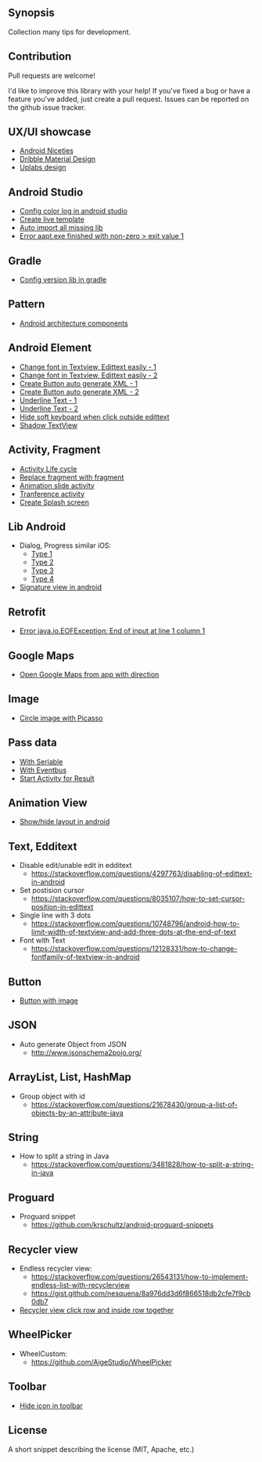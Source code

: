 ## Synopsis

Collection many tips for development.

## Contribution

Pull requests are welcome!

I'd like to improve this library with your help! If you've fixed a bug or have a feature you've added, just create a pull request. Issues can be reported on the github issue tracker.

## UX/UI showcase
- [Android Niceties](http://androidniceties.tumblr.com/)
- [Dribble Material Design](https://dribbble.com/tags/material_design)
- [Uplabs design](https://www.uplabs.com/android)

## Android Studio
- [Config color log in android studio](https://stackoverflow.com/questions/19933731/colored-logcat-in-android-studio-by-colorpid)
- [Create live template](https://riggaroo.co.za/create-live-templates-android-studio/)
- [Auto import all missing lib](https://stackoverflow.com/questions/16615038/what-is-the-shortcut-to-auto-import-all-in-android-studio)
- [Error aapt.exe finished with non-zero > exit value 1](https://stackoverflow.com/questions/29249986/finished-with-non-zero-exit-value?page=2&tab=active#tab-top)
## Gradle
- [Config version lib in gradle](https://segunfamisa.com/posts/android-gradle-extra-properties)
## Pattern
- [Android architecture components](https://github.com/googlesamples/android-architecture-components)

## Android Element
- [Change font in Textview, Edittext easily - 1](https://stackoverflow.com/questions/12128331/how-to-change-fontfamily-of-textview-in-android) 
- [Change font in Textview, Edittext easily - 2](https://stackoverflow.com/questions/19691530/valid-values-for-androidfontfamily-and-what-they-map-to) 
- [Create Button auto generate XML - 1](http://hateum.github.io/AndroidDrawableGenerator/)
- [Create Button auto generate XML - 2]( http://angrytools.com/android/button/)
- [Underline Text - 1](https://stackoverflow.com/questions/5645789/how-to-set-underline-text-on-textview)
- [Underline Text - 2](https://stackoverflow.com/questions/2394935/can-i-underline-text-in-an-android-layout)
- [Hide soft keyboard when click outside edittext](https://stackoverflow.com/questions/4165414/how-to-hide-soft-keyboard-on-android-after-clicking-outside-edittext)
- [Shadow TextView](https://stackoverflow.com/questions/3297437/shadow-effect-for-a-text-in-android)
  
## Activity, Fragment
- [Activity Life cycle](https://stackoverflow.com/questions/8515936/android-activity-life-cycle-what-are-all-these-methods-for)
- [Replace fragment with fragment](https://stackoverflow.com/questions/11619573/fragment-add-or-replace-not-working)
- [Animation slide activity](https://github.com/ppamorim/Dragger)
- [Tranference activity](https://stackoverflow.com/questions/16332064/how-to-create-transparent-activity-in-android)
- [Create Splash screen](https://stackoverflow.com/questions/5486789/how-do-i-make-a-splash-screen)
   
  
## Lib Android
- Dialog, Progress similar iOS:
  + [Type 1](https://github.com/Samehadar/IOSDialog)
  + [Type 2](https://github.com/MagicDog707/iOSDialog)
  + [Type 3](https://github.com/Kaopiz/KProgressHUD)
  + [Type 4](https://github.com/t-kurimura/flickabledialog (Drag dialog))
 - [Signature view in android](https://github.com/zahid-ali-shah/SignatureView)
 
## Retrofit 
 - [Error java.io.EOFException: End of input at line 1 column 1](https://github.com/abhinav272/Demo/blob/master/app/src/main/java/com/android/shopr/utils/NullOnEmptyConverterFactory.java)
 
## Google Maps
- [Open Google Maps from app with direction](https://stackoverflow.com/questions/2662531/launching-google-maps-directions-via-an-intent-on-android)
  
## Image
- [Circle image with Picasso](https://stackoverflow.com/questions/26112150/android-create-circular-image-with-picasso)
  
## Pass data 
- [With Seriable](https://stackoverflow.com/questions/14333449/passing-data-through-intent-using-serializable)
- [With Eventbus](https://tutorialwing.com/android-eventbus-library-example/)
- [Start Activity for Result](https://stackoverflow.com/questions/15662258/how-to-save-a-bitmap-on-internal-storage)

## Animation View
- [Show/hide layout in android](https://colinyeoh.wordpress.com/2012/10/07/simple-android-animation-on-view-gonevisible/)

## Text, Edditext
- Disable edit/unable edit in edditext
  + https://stackoverflow.com/questions/4297763/disabling-of-edittext-in-android
- Set postision cursor
  + https://stackoverflow.com/questions/8035107/how-to-set-cursor-position-in-edittext
- Single line with 3 dots
  + https://stackoverflow.com/questions/10748796/android-how-to-limit-width-of-textview-and-add-three-dots-at-the-end-of-text
- Font with Text
  + https://stackoverflow.com/questions/12128331/how-to-change-fontfamily-of-textview-in-android
  
## Button
- [Button with image](https://stackoverflow.com/questions/3337371/androiddrawableleft-margin-and-or-padding)
## JSON
- Auto generate Object from JSON
  + http://www.jsonschema2pojo.org/
## ArrayList, List, HashMap
- Group object with id
  + https://stackoverflow.com/questions/21678430/group-a-list-of-objects-by-an-attribute-java
  
## String
- How to split a string in Java
  + https://stackoverflow.com/questions/3481828/how-to-split-a-string-in-java
 
## Proguard
- Proguard snippet
  + https://github.com/krschultz/android-proguard-snippets
  
## Recycler view
- Endless recycler view:
  + https://stackoverflow.com/questions/26543131/how-to-implement-endless-list-with-recyclerview
  + https://gist.github.com/nesquena/8a976dd3d6f866518db2cfe7f9cb0db7
- [Recycler view click row and inside row together](http://www.codexpedia.com/android/defining-item-click-listener-for-recyclerview-in-android/)
  
## WheelPicker
- WheelCustom:
  + https://github.com/AigeStudio/WheelPicker
  
## Toolbar
- [Hide icon in toolbar](https://stackoverflow.com/questions/28802816/how-to-hide-navigation-drawer-indicator-while-using-appcompat21)




## License

A short snippet describing the license (MIT, Apache, etc.)
